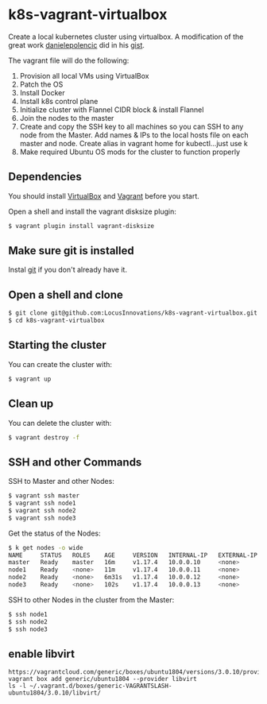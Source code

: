 # k8s-vagrant-virtualbox

Create a local kubernetes cluster using virtualbox.  A modification of the great work [danielepolencic](https://github.com/danielepolencic) did in his [gist](https://gist.github.com/danielepolencic/ef4ddb763fd9a18bf2f1eaaa2e337544).

The vagrant file will do the following:

1. Provision all local VMs using VirtualBox
2. Patch the OS
3. Install Docker
4. Install k8s control plane
5. Initialize cluster with Flannel CIDR block & install Flannel
6. Join the nodes to the master
7. Create and copy the SSH key to all machines so you can SSH to any node from the Master.  Add names & IPs to the local hosts file on each master and node.  Create alias in vagrant home for kubectl...just use k
8. Make required Ubuntu OS mods for the cluster to function properly

## Dependencies

You should install [VirtualBox](https://www.virtualbox.org/wiki/Downloads) and [Vagrant](https://www.vagrantup.com/downloads.html) before you start.

Open a shell and install the vagrant disksize plugin:
```bash
$ vagrant plugin install vagrant-disksize
```

## Make sure git is installed

Instal [git](https://git-scm.com/downloads) if you don't already have it.

## Open a shell and clone

```bash
$ git clone git@github.com:LocusInnovations/k8s-vagrant-virtualbox.git
$ cd k8s-vagrant-virtualbox
```

## Starting the cluster

You can create the cluster with:

```bash
$ vagrant up
```

## Clean up

You can delete the cluster with:

```bash
$ vagrant destroy -f
```

## SSH and other Commands

SSH to Master and other Nodes:

```bash
$ vagrant ssh master
$ vagrant ssh node1
$ vagrant ssh node2
$ vagrant ssh node3
```

Get the status of the Nodes:

```bash
$ k get nodes -o wide
NAME     STATUS   ROLES    AGE     VERSION   INTERNAL-IP   EXTERNAL-IP   OS-IMAGE             KERNEL-VERSION      CONTAINER-RUNTIME
master   Ready    master   16m     v1.17.4   10.0.0.10     <none>        Ubuntu 18.04.4 LTS   4.15.0-88-generic   docker://19.3.6
node1    Ready    <none>   11m     v1.17.4   10.0.0.11     <none>        Ubuntu 18.04.4 LTS   4.15.0-88-generic   docker://19.3.6
node2    Ready    <none>   6m31s   v1.17.4   10.0.0.12     <none>        Ubuntu 18.04.4 LTS   4.15.0-88-generic   docker://19.3.6
node3    Ready    <none>   102s    v1.17.4   10.0.0.13     <none>        Ubuntu 18.04.4 LTS   4.15.0-88-generic   docker://19.3.6
```

SSH to other Nodes in the cluster from the Master:

```bash
$ ssh node1
$ ssh node2
$ ssh node3
```

## enable libvirt

```shell
https://vagrantcloud.com/generic/boxes/ubuntu1804/versions/3.0.10/providers/libvirt.box
vagrant box add generic/ubuntu1804 --provider libvirt
ls -l ~/.vagrant.d/boxes/generic-VAGRANTSLASH-ubuntu1804/3.0.10/libvirt/
```